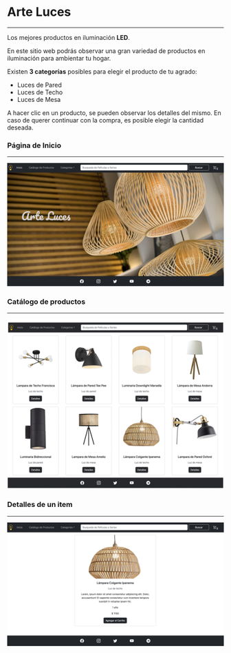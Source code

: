 # Arte Luces
---
Los mejores productos en iluminación **LED**.

En este sitio web podrás observar una gran variedad de productos en iluminación para ambientar tu hogar. 

Existen **3 categorías** posibles para elegir el producto de tu agrado: 

- Luces de Pared
- Luces de Techo
- Luces de Mesa

A hacer clic en un producto, se pueden observar los detalles del mismo. En caso de querer continuar con la compra, es posible elegir la cantidad deseada.

### Página de Inicio
---
![img-inicio](src/assets/imagenes/inicio-web.jpg)

### Catálogo de productos
---
![img-catalogo](src/assets/imagenes/catalogo.jpg)


### Detalles de un item 
---
![item-detail](src/assets/imagenes/item-detail.jpg)


